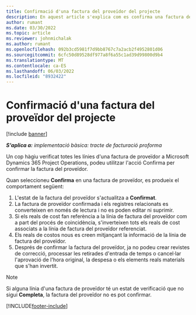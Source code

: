 ```yaml
---
title: Confirmació d'una factura del proveïdor del projecte
description: En aquest article s'explica com es confirma una factura del proveïdor del projecte a Microsoft Dynamics 365 Project Operations i l'impacte financer de confirmar una factura del proveïdor del projecte.
author: rumant
ms.date: 03/30/2022
ms.topic: article
ms.reviewer: johnmichalak
ms.author: rumant
ms.openlocfilehash: 092b3cd5981f7d9bb8767c7a2acb2f4952801d06
ms.sourcegitcommit: 6cfc50d89528df977a8f6a55c1ad39d99800d9b4
ms.translationtype: MT
ms.contentlocale: ca-ES
ms.lasthandoff: 06/03/2022
ms.locfileid: "8932422"
---
```

# <a name="confirm-a-project-vendor-invoice"></a>Confirmació d'una factura del proveïdor del projecte

[!include [banner](../../includes/dataverse-preview.md)]

_**S'aplica a:** implementació bàsica: tracte de facturació proforma_

Un cop hàgiu verificat totes les línies d'una factura de proveïdor a Microsoft Dynamics 365 Project Operations, podeu utilitzar l'acció Confirma per confirmar la factura del proveïdor.

Quan seleccioneu **Confirma** en una factura de proveïdor, es produeix el comportament següent:

1. L'estat de la factura del proveïdor s'actualitza a **Confirmat**.
2. La factura de proveïdor confirmada i els registres relacionats es converteixen en només de lectura i no es poden editar ni suprimir.
3. Si els reals de cost fan referència a la línia de factura del proveïdor com a part del procés de coincidència, s'inverteixen tots els reals de cost associats a la línia de factura del proveïdor referenciat.
4. Els reals de costos nous es creen mitjançant la informació de la línia de factura del proveïdor.
5. Després de confirmar la factura del proveïdor, ja no podeu crear revistes de correcció, processar les retirades d'entrada de temps o cancel·lar l'aprovació de l'hora original, la despesa o els elements reals materials que s'han invertit.

> [!NOTE]
> Si alguna línia d'una factura de proveïdor té un estat de verificació que no sigui **Completa**, la factura del proveïdor no es pot confirmar.

[!INCLUDE[footer-include](../../includes/footer-banner.md)]
